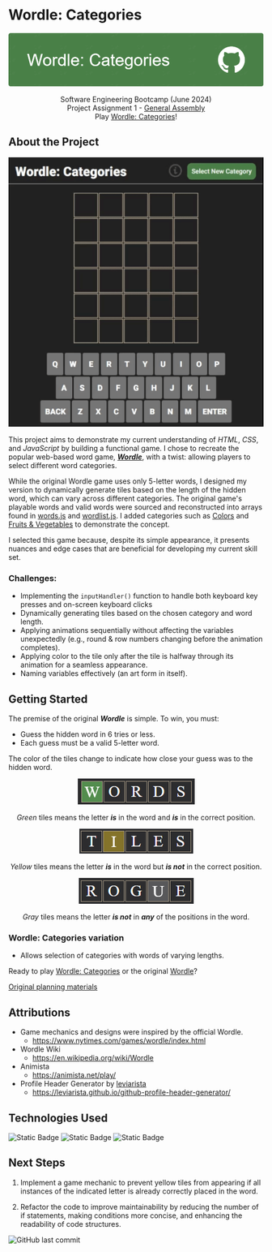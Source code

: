 
# Wordle: Categories

<div align="center">

![a green background banner with "Wordle: Categories" in white font to the left and white github logo to the right](./resources/github-header-image.png)

Software Engineering Bootcamp (June 2024)<br>
Project Assignment 1 - [General Assembly](https://generalassemb.ly/)<br>
Play [Wordle: Categories](https://jpham4801.github.io/wordle-game/)!

</div>

## About the Project

<div align="center"><img alt="Wordle category gameplay showing a 5x6 grid and on screen keyboard. The player guesses the word by typing letters and the game highlights the correct, misplaced, and invalid letters in each position." src="./resources/wordle_gameplay.gif"></div>

This project aims to demonstrate my current understanding of *HTML*, *CSS*, and *JavaScript* by building a functional game. I chose to recreate the popular web-based word game, ***[Wordle](https://www.nytimes.com/games/wordle/index.html)***, with a twist: allowing players to select different word categories.

While the original Wordle game uses only 5-letter words, I designed my version to dynamically generate tiles based on the length of the hidden word, which can vary across different categories. The original game's playable words and valid words were sourced and reconstructed into arrays found in [words.js](https://github.com/JPham4801/wordle-game/blob/main/js/words.js) and [wordlist.js](https://github.com/JPham4801/wordle-game/blob/main/js/wordlist.js). I added categories such as [Colors](https://github.com/JPham4801/wordle-game/blob/main/js/colors.js) and [Fruits & Vegetables](https://github.com/JPham4801/wordle-game/blob/main/js/fruitsAndVegetables.js) to demonstrate the concept.

I selected this game because, despite its simple appearance, it presents nuances and edge cases that are beneficial for developing my current skill set.

### Challenges:

- Implementing the `inputHandler()` function to handle both keyboard key presses and on-screen keyboard clicks
- Dynamically generating tiles based on the chosen category and word length.
- Applying animations sequentially without affecting the variables unexpectedly (e.g., round & row numbers changing before the animation completes).
- Applying color to the tile only after the tile is halfway through its animation for a seamless appearance.
- Naming variables effectively (an art form in itself).

## Getting Started
The premise of the original ***Wordle*** is simple. To win, you must:
- Guess the hidden word in 6 tries or less.
- Each guess must be a valid 5-letter word.

The color of the tiles change to indicate how close your guess was to the hidden word.

<div align="center">
<img alt="a row of wordle tiles showing the word 'WORDS'. The letter 'W' tile in the word is highlighted green" src="./resources/green-tile-example.png">

*Green* tiles means the letter ***is*** in the word and ***is*** in the correct position.

<img alt="a row of wordle tiles showing the word 'TILES'. The letter 'I' tile in the word is highlighted yellow" src="./resources/yellow-tile-example.png">

*Yellow* tiles means the letter ***is*** in the word but ***is not*** in the correct position.

<img alt="a row of wordle tiles showing the word 'ROGUE'. The letter 'U' tile in the word is highlighted gray" src="./resources/gray-tile-example.png">

*Gray* tiles means the letter ***is not*** in ***any*** of the positions in the word.
</div>

### Wordle: Categories variation

- Allows selection of categories with words of varying lengths.

Ready to play [Wordle: Categories](https://jpham4801.github.io/wordle-game/) or the original [Wordle](https://www.nytimes.com/games/wordle/index.html)?

[Original planning materials](https://github.com/JPham4801/wordle-game/blob/main/planning-material.md)

## Attributions

- Game mechanics and designs were inspired by the official Wordle.
    * https://www.nytimes.com/games/wordle/index.html
- Wordle Wiki
    * https://en.wikipedia.org/wiki/Wordle
- Animista
    * https://animista.net/play/
- Profile Header Generator by [leviarista](https://github.com/leviarista)
    * https://leviarista.github.io/github-profile-header-generator/

## Technologies Used

![Static Badge](https://img.shields.io/badge/JAVASCRIPT-yellow?style=for-the-badge&logo=javascript&logoColor=white&labelColor=black)
![Static Badge](https://img.shields.io/badge/HTML-green?style=for-the-badge&logo=HTML5&logoColor=white&labelColor=black)
![Static Badge](https://img.shields.io/badge/CSS-blue?style=for-the-badge&logo=CSS3&logoColor=white&labelColor=black)



## Next Steps

1. Implement a game mechanic to prevent yellow tiles from appearing if all instances of the indicated letter is already correctly placed in the word.

2. Refactor the code to improve maintainability by reducing the number of if statements, making conditions more concise, and enhancing the readability of code structures.

![GitHub last commit](https://img.shields.io/github/last-commit/JPham4801/wordle-game?link=https%3A%2F%2Fgithub.com%2FJPham4801%2Fwordle-game)
